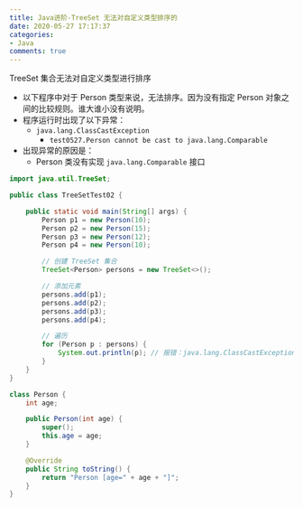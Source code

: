 ```yaml
---
title: Java进阶-TreeSet 无法对自定义类型排序的
date: 2020-05-27 17:17:37
categories:
- Java
comments: true
---
```


TreeSet 集合无法对自定义类型进行排序
- 以下程序中对于 Person 类型来说，无法排序。因为没有指定 Person 对象之间的比较规则。谁大谁小没有说明。
- 程序运行时出现了以下异常：
  - `java.lang.ClassCastException`
    - `test0527.Person cannot be cast to java.lang.Comparable`
- 出现异常的原因是：
  - Person 类没有实现 `java.lang.Comparable` 接口

<!-- more -->

```java
import java.util.TreeSet;

public class TreeSetTest02 {

	public static void main(String[] args) {
		Person p1 = new Person(10);
		Person p2 = new Person(15);
		Person p3 = new Person(12);
		Person p4 = new Person(10);

		// 创建 TreeSet 集合
		TreeSet<Person> persons = new TreeSet<>();

		// 添加元素
		persons.add(p1);
		persons.add(p2);
		persons.add(p3);
		persons.add(p4);

		// 遍历
		for (Person p : persons) {
			System.out.println(p); // 报错：java.lang.ClassCastException
		}
	}
}

class Person {
	int age;

	public Person(int age) {
		super();
		this.age = age;
	}

	@Override
	public String toString() {
		return "Person [age=" + age + "]";
	}
}
```


